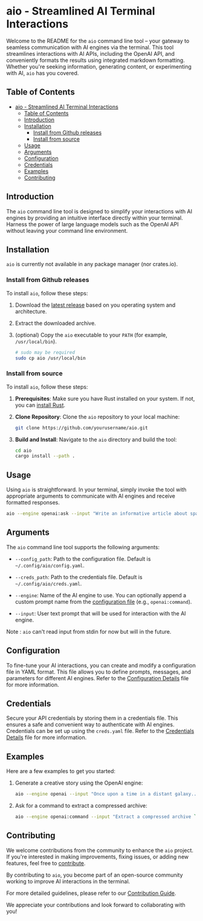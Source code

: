 # aio - Streamlined AI Terminal Interactions

Welcome to the README for the `aio` command line tool – your gateway to seamless communication with AI engines via the terminal. This tool streamlines interactions with AI APIs, including the OpenAI API, and conveniently formats the results using integrated markdown formatting. Whether you're seeking information, generating content, or experimenting with AI, `aio` has you covered.

## Table of Contents

- [aio - Streamlined AI Terminal Interactions](#aio---streamlined-ai-terminal-interactions)
  - [Table of Contents](#table-of-contents)
  - [Introduction](#introduction)
  - [Installation](#installation)
    - [Install from Github releases](#install-from-github-releases)
    - [Install from source](#install-from-source)
  - [Usage](#usage)
  - [Arguments](#arguments)
  - [Configuration](#configuration)
  - [Credentials](#credentials)
  - [Examples](#examples)
  - [Contributing](#contributing)

## Introduction

The `aio` command line tool is designed to simplify your interactions with AI engines by providing an intuitive interface directly within your terminal. Harness the power of large language models such as the OpenAI API without leaving your command line environment.

## Installation

`aio` is currently not available in any package manager (nor crates.io).

### Install from Github releases

To install `aio`, follow these steps:

1. Download the [latest release](https://github.com/glcraft/aio/releases/latest) based on you operating system and architecture.

2. Extract the downloaded archive.

3. (optional) Copy the `aio` executable to your `PATH` (for example, `/usr/local/bin`).
    ```sh
    # sudo may be required
    sudo cp aio /usr/local/bin
    ```

### Install from source

To install `aio`, follow these steps:

1. **Prerequisites**: Make sure you have Rust installed on your system. If not, you can [install Rust](https://www.rust-lang.org/tools/install).

2. **Clone Repository**: Clone the `aio` repository to your local machine:

   ```sh
   git clone https://github.com/yourusername/aio.git
   ```

3. **Build and Install**: Navigate to the `aio` directory and build the tool:

   ```sh
   cd aio
   cargo install --path .
   ```

## Usage

Using `aio` is straightforward. In your terminal, simply invoke the tool with appropriate arguments to communicate with AI engines and receive formatted responses.

```sh
aio --engine openai:ask --input "Write an informative article about space exploration."
```

## Arguments

The `aio` command line tool supports the following arguments:

- `--config_path`: Path to the configuration file. Default is `~/.config/aio/config.yaml`.

- `--creds_path`: Path to the credentials file. Default is `~/.config/aio/creds.yaml`.

- `--engine`: Name of the AI engine to use. You can optionally append a custom prompt name from the [configuration file](#configuration) (e.g., `openai:command`).

- `--input`: User text prompt that will be used for interaction with the AI engine.

Note : `aio` can't read input from stdin for now but will in the future.

## Configuration

To fine-tune your AI interactions, you can create and modify a configuration file in YAML format. This file allows you to define prompts, messages, and parameters for different AI engines. Refer to the [Configuration Details](./docs/CONFIG.md) file for more information.

## Credentials

Secure your API credentials by storing them in a credentials file. This ensures a safe and convenient way to authenticate with AI engines. Credentials can be set up using the `creds.yaml` file. Refer to the [Credentials Details](./docs/CREDS.md) file for more information.

## Examples

Here are a few examples to get you started:

1. Generate a creative story using the OpenAI engine:
   ```sh
   aio --engine openai --input "Once upon a time in a distant galaxy..."
   ```

2. Ask for a command to extract a compressed archive:
   ```sh
   aio --engine openai:command --input "Extract a compressed archive `./archive.tar.gz` to the current directory."
   ```

## Contributing

We welcome contributions from the community to enhance the `aio` project. If you're interested in making improvements, fixing issues, or adding new features, feel free to [contribute](https://github.com/yourusername/aio/blob/main/CONTRIBUTING.md).

By contributing to `aio`, you become part of an open-source community working to improve AI interactions in the terminal.

For more detailed guidelines, please refer to our [Contribution Guide](./docs/CONTRIBUTING.md).

We appreciate your contributions and look forward to collaborating with you!
